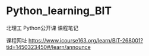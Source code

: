 # Python_learning_BIT
北理工 Python公开课 课程笔记
 
课程网址 https://www.icourse163.org/learn/BIT-268001?tid=1450323450#/learn/announce
